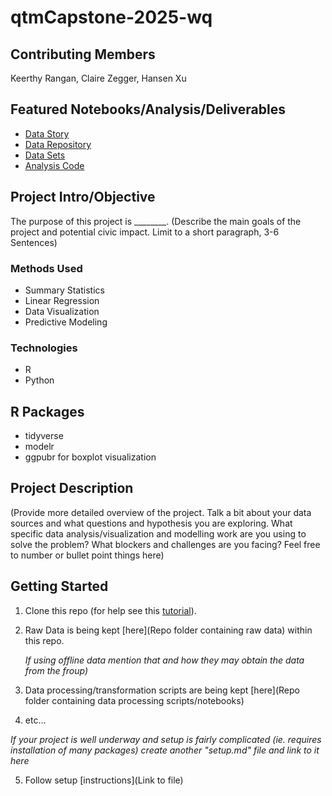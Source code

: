# qtmCapstone-2025-wq

## Contributing Members
Keerthy Rangan, Claire Zegger, Hansen Xu

## Featured Notebooks/Analysis/Deliverables
* [Data Story](https://storymaps.arcgis.com/stories/100c1d6313e843b9b59f5f519ce65049)
* [Data Repository](https://sci4ga.sharepoint.com/sites/ScienceforGeorgiaInc/Shared%20Documents/Forms/AllItems.aspx?id=%2Fsites%2FScienceforGeorgiaInc%2FShared%20Documents%2FGeneral%2FPROGRAMS%2FDATA%20FOCUSED%20PROGRAMS%2FDATA%20REPOSITORY%2FQTM%20Spring%202025%2FWaterQuality%2FData%20Catalogue&viewid=3bfa4f5a%2Da38d%2D4219%2Db156%2D622e67e3eb53&p=true&ga=1&LOF=1)
* [Data Sets](https://sci4ga.sharepoint.com/sites/ScienceforGeorgiaInc/Shared%20Documents/Forms/AllItems.aspx?id=%2Fsites%2FScienceforGeorgiaInc%2FShared%20Documents%2FGeneral%2FPROGRAMS%2FDATA%20FOCUSED%20PROGRAMS%2FDATA%20REPOSITORY%2FQTM%20Spring%202025%2FWaterQuality%2FCleanedDatasets&viewid=3bfa4f5a%2Da38d%2D4219%2Db156%2D622e67e3eb53&p=true&ga=1&LOF=1)
* [Analysis Code](https://github.com/sci4ga/qtmCapstone-2025-wq/tree/main/analysis%20code)

## Project Intro/Objective
The purpose of this project is ________. (Describe the main goals of the project and potential civic impact. Limit to a short paragraph, 3-6 Sentences)


### Methods Used
* Summary Statistics
* Linear Regression
* Data Visualization
* Predictive Modeling

### Technologies
* R 
* Python

## R Packages
* tidyverse
* modelr
* ggpubr for boxplot visualization

## Project Description
(Provide more detailed overview of the project.  Talk a bit about your data sources and what questions and hypothesis you are exploring. What specific data analysis/visualization and modelling work are you using to solve the problem? What blockers and challenges are you facing?  Feel free to number or bullet point things here)


## Getting Started

1. Clone this repo (for help see this [tutorial](https://help.github.com/articles/cloning-a-repository/)).
2. Raw Data is being kept [here](Repo folder containing raw data) within this repo.

    *If using offline data mention that and how they may obtain the data from the froup)*
    
3. Data processing/transformation scripts are being kept [here](Repo folder containing data processing scripts/notebooks)
4. etc...

*If your project is well underway and setup is fairly complicated (ie. requires installation of many packages) create another "setup.md" file and link to it here*  

5. Follow setup [instructions](Link to file)





